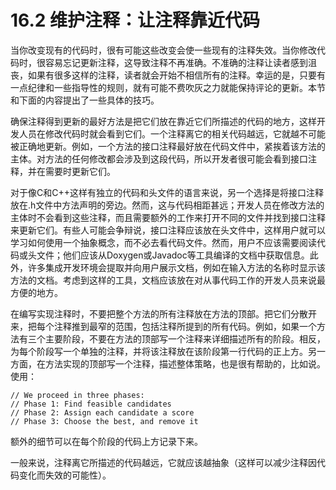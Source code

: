 # 16.2 维护注释：让注释靠近代码

当你改变现有的代码时，很有可能这些改变会使一些现有的注释失效。当你修改代码时，很容易忘记更新注释，这导致注释不再准确。不准确的注释让读者感到沮丧，如果有很多这样的注释，读者就会开始不相信所有的注释。幸运的是，只要有一点纪律和一些指导性的规则，就有可能不费吹灰之力就能保持评论的更新。本节和下面的内容提出了一些具体的技巧。

确保注释得到更新的最好方法是把它们放在靠近它们所描述的代码的地方，这样开发人员在修改代码时就会看到它们。一个注释离它的相关代码越远，它就越不可能被正确地更新。例如，一个方法的接口注释最好放在代码文件中，紧挨着该方法的主体。对方法的任何修改都会涉及到这段代码，所以开发者很可能会看到接口注释，并在需要时更新它们。

对于像C和C++这样有独立的代码和头文件的语言来说，另一个选择是将接口注释放在.h文件中方法声明的旁边。然而，这与代码相距甚远；开发人员在修改方法的主体时不会看到这些注释，而且需要额外的工作来打开不同的文件并找到接口注释来更新它们。有些人可能会争辩说，接口注释应该放在头文件中，这样用户就可以学习如何使用一个抽象概念，而不必去看代码文件。然而，用户不应该需要阅读代码或头文件；他们应该从Doxygen或Javadoc等工具编译的文档中获取信息。此外，许多集成开发环境会提取并向用户展示文档，例如在输入方法的名称时显示该方法的文档。考虑到这样的工具，文档应该放在对从事代码工作的开发人员来说最方便的地方。

在编写实现注释时，不要把整个方法的所有注释放在方法的顶部。把它们分散开来，把每个注释推到最窄的范围，包括注释所提到的所有代码。例如，如果一个方法有三个主要阶段，不要在方法的顶部写一个注释来详细描述所有的阶段。相反，为每个阶段写一个单独的注释，并将该注释放在该阶段第一行代码的正上方。另一方面，在方法实现的顶部写一个注释，描述整体策略，也是很有帮助的，比如说。 使用：

```
// We proceed in three phases:
// Phase 1: Find feasible candidates 
// Phase 2: Assign each candidate a score 
// Phase 3: Choose the best, and remove it
```

额外的细节可以在每个阶段的代码上方记录下来。

一般来说，注释离它所描述的代码越远，它就应该越抽象（这样可以减少注释因代码变化而失效的可能性）。
